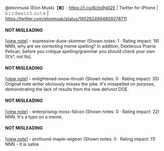 @elonmusk (Elon Musk)【𝗕】: https://t.co/6clis9g02E | Twitter for iPhone | 𝚋𝚒𝚛𝚍𝚠𝚊𝚝𝚌𝚑 𝚗𝚘𝚝𝚎 | https://twitter.com/elonmusk/status/1902824994809278711

#### NOT MISLEADING

[[view note]](https://x.com/i/birdwatch/n/1902830511556530473) - expressive-dune-skimmer (Shown notes: 1 · Rating impact: 19)\
NNN, why are we correcting meme spelling? In addition, Dexterous Prairie Pelican, before you critique spelling/grammar you should check your own (It’s*, not Its).

#### NOT MISLEADING

[[view note]](https://x.com/i/birdwatch/n/1902830328873365795) - enlightened-snow-thrush (Shown notes: 0 · Rating impact: 35)\
Original note writer obviously misses the joke. It's misspelled on purpose, demonstrating the lack of results from the now defunct DOE. 

#### NOT MISLEADING

[[view note]](https://x.com/i/birdwatch/n/1902830070965973446) - enterprising-moss-falcon (Shown notes: 0 · Rating impact: 22)\
NNN. It's a typo on a meme. 

#### NOT MISLEADING

[[view note]](https://x.com/i/birdwatch/n/1902829838098211168) - profound-maple-wigeon (Shown notes: 0 · Rating impact: 11)\
NNN - It is satire
